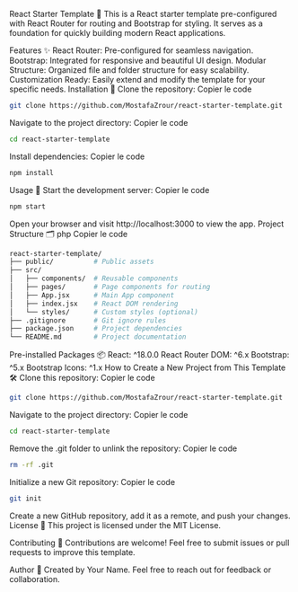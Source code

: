 React Starter Template 🚀
This is a React starter template pre-configured with React Router for routing and Bootstrap for styling. It serves as a foundation for quickly building modern React applications.

Features ✨
React Router: Pre-configured for seamless navigation.
Bootstrap: Integrated for responsive and beautiful UI design.
Modular Structure: Organized file and folder structure for easy scalability.
Customization Ready: Easily extend and modify the template for your specific needs.
Installation 🔧
Clone the repository:
Copier le code
```bash
git clone https://github.com/MostafaZrour/react-starter-template.git
```
Navigate to the project directory:
Copier le code
```bash
cd react-starter-template
```
Install dependencies:
Copier le code
```bash
npm install
```
Usage 🚀
Start the development server:
Copier le code
```bash
npm start
```
Open your browser and visit http://localhost:3000 to view the app.
Project Structure 🗂️
php
Copier le code
```bash
react-starter-template/
├── public/          # Public assets
├── src/
│   ├── components/  # Reusable components
│   ├── pages/       # Page components for routing
│   ├── App.jsx      # Main App component
│   ├── index.jsx    # React DOM rendering
│   └── styles/      # Custom styles (optional)
├── .gitignore       # Git ignore rules
├── package.json     # Project dependencies
└── README.md        # Project documentation
```
Pre-installed Packages 📦
React: ^18.0.0
React Router DOM: ^6.x
Bootstrap: ^5.x
Bootstrap Icons: ^1.x
How to Create a New Project from This Template 🛠️
Clone this repository:
Copier le code
```bash
git clone https://github.com/MostafaZrour/react-starter-template.git
```
Navigate to the project directory:
Copier le code
```bash
cd react-starter-template
```
Remove the .git folder to unlink the repository:
Copier le code
```bash
rm -rf .git
```
Initialize a new Git repository:
Copier le code
```bash
git init
```
Create a new GitHub repository, add it as a remote, and push your changes.
License 📄
This project is licensed under the MIT License.

Contributing 🤝
Contributions are welcome! Feel free to submit issues or pull requests to improve this template.

Author 👤
Created by Your Name. Feel free to reach out for feedback or collaboration.